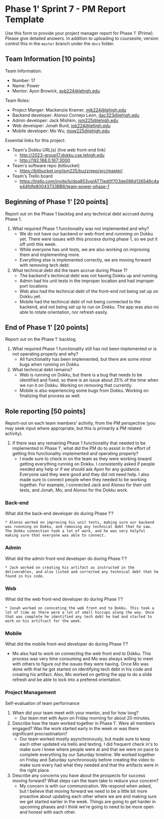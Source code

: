 # Phase 1' Sprint 7 - PM Report Template
Use this form to provide your project manager report for Phase 1' (Prime).  Please give detailed answers.
In addition to uploading to coursesite, version control this in the `master` branch under the `docs` folder.

## Team Information [10 points]

Team Information:  
* Number: 17  
* Name: Power  
* Mentor: Ayon Browick, ayb224@lehigh.edu  

Team Roles:  
* Project Manger: Mackenzie Kramer, mjk224@lehigh.edu  
* Backend developer: Alonso Cornejo Leon, dac323@lehigh.edu  
* Admin developer: Jack Mishkin, jsm225@lehigh.edu  
* Web developer: Jonah Burd, job224@lehigh.edu  
* Mobile developer: Mo Wu, mow225@lehigh.edu   

Essential links for this project:  
* Team's Dokku URL(s) (live web front-end link)  
    * http://2023-group17.dokku.cse.lehigh.edu   
    * http://192.168.0.167:3000   
* Team's software repo (bitbucket)  
    * https://bitbucket.org/jsm225/buzzrepo/src/master/  
* Team's Trello board  
    * https://trello.com/invite/b/dsq853yg/ATTIed0f703de086d126546c4ae44fdfe80043733BB6/team-power-phase-1


## Beginning of Phase 1' [20 points]
Report out on the Phase 1 backlog and any technical debt accrued during Phase 1.

1. What required Phase 1 functionality was not implemented and why? 
    * We do not have our backend or web-front end runnning on Dokku yet. There were issues with this process during phase 1, so we put it off until this week. 
    * While everyone has unit tests, we are also working on improving them and implementing more.
    * Everything else is implemented correctly, we are moving forward with removing tech debt. 
1. What technical debt did the team accrue during Phase 1?
    * The backend's techincal debt was not having Dokku up and running. 
    * Admin had his unit tests in the improper location and had improper port locations 
    * Web also had the techincal debt of the front-end not being set up on Dokku yet. 
    * Mobile had the techincal debt of not being connected to the backend, and not being set up to run on Dokku. The app was also no able to rotate orientation, nor refresh easily. 


## End of Phase 1' [20 points]
Report out on the Phase 1' backlog.

1. What required Phase 1 functionality still has not been implemented or is not operating properly and why?
    * All functionality has been implemented, but there are some minor bugs when running on Dokku
1. What technical debt remains?
    * Web is running on Dokku, but there is a bug that needs to be identified and fixed, so there is an issue about 25% of the time when we run it on Dokku. Working on removing that currently. 
    * Mobile is also experiencing some bugs from Dokku. Working on finalizing that process as well. 


## Role reporting [50 points]
Report-out on each team members' activity, from the PM perspective (you may seek input where appropriate, but this is primarily a PM related activity).

1. If there was any remaining Phase 1 functionality that needed to be implemented in Phase 1', what did the PM do to assist in the effort of getting this functionality implemented and operating properly?
    * I made sure to check in on the team as they were working toward getting everything running on Dokku. I consistently asked if people needed any help or if we should ask Ayon for any guidance. Everyone said they were good and they did not need help. I also made sure to connect people when they needed to be working together. For example, I connected Jack and Alonso for their unit tests, and Jonah, Mo, and Alonso for the Dokku work. 

### Back-end
What did the back-end developer do during Phase 1'?  

    * Alonso worked on improving his unit tests, making sure our backend was runnning on Dokku, and removing any technical debt that he saw. The Dokku connection took a lot of work, and he was very helpful making sure that everyone was able to connect.  

### Admin
What did the admin front-end developer do during Phase 1'?  

    * Jack worked on creating his artifact as instructed in the deliverables, and also listed and corrected any technical debt that he found in his code. 

### Web
What did the web front-end developer do during Phase 1'?  

    * Jonah worked on connceting the web front end to Dokku. This took a lot of time as there were a lot of small hiccups along the way. Once that was complete he identified any tech debt he had and started to work on his artifcact for the week. 

### Mobile
What did the mobile front-end developer do during Phase 1'?  

* Mo also had to work on connecting the web front end to Dokku. This process was very time consuming and Mo was always willing to meet with others to figure out the issues they were having. Once Mo was done with that he got started on identifying tech debt in his code and creating his artifact. Also, Mo worked on getting the app to do a slide refresh and be able to lock into a prefered orientation. 

### Project Management
Self-evaluation of team performance

1. When did your team meet with your mentor, and for how long?
    * Our team met with Ayon on Friday morning for about 20 minutes. 
1. Describe how the team worked together in Phase 1'. Were all members engaged? Was the work started early in the week or was there significant procrastination?
    * Our team worked mostly asynchronously, but made sure to keep each other updated via trello and texting. I did frequent check in's to make sure I knew where people were at and that we were on pace to complete everything by our Saturday timeline. We worked together on Friday and Saturday synchronously before creating the video to make sure every had what they needed and that the artifacts were in the right place. 
1. Describe any concerns you have about the prospects for success moving forward? What steps can the team take to reduce your concern?
    * My concern is with our communication. We respond when asked, but I believe that moving forward we need to be a little bit more proactive about updating each other where we are and making sure we get started earlier in the week. Things are going to get harder in upcoming phases and I think we're going to need to be more open and honest with each other. 